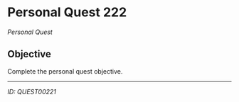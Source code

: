 # Personal Quest 222

*Personal Quest*

## Objective
Complete the personal quest objective.

---
*ID: QUEST00221*